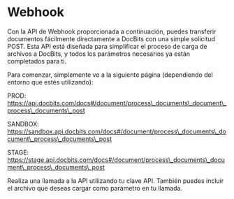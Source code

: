 # Webhook

Con la API de Webhook proporcionada a continuación, puedes transferir documentos fácilmente directamente a DocBits con una simple solicitud POST. Esta API está diseñada para simplificar el proceso de carga de archivos a DocBits, y todos los parámetros necesarios ya están completados para ti.

Para comenzar, simplemente ve a la siguiente página (dependiendo del entorno que estés utilizando):

PROD: https://api.docbits.com/docs#/document/process\_documents\_document\_process\_documents\_post

SANDBOX: https://sandbox.api.docbits.com/docs#/document/process\_documents\_document\_process\_documents\_post

STAGE: https://stage.api.docbits.com/docs#/document/process\_documents\_document\_process\_documents\_post

Realiza una llamada a la API utilizando tu clave API. También puedes incluir el archivo que deseas cargar como parámetro en tu llamada.
